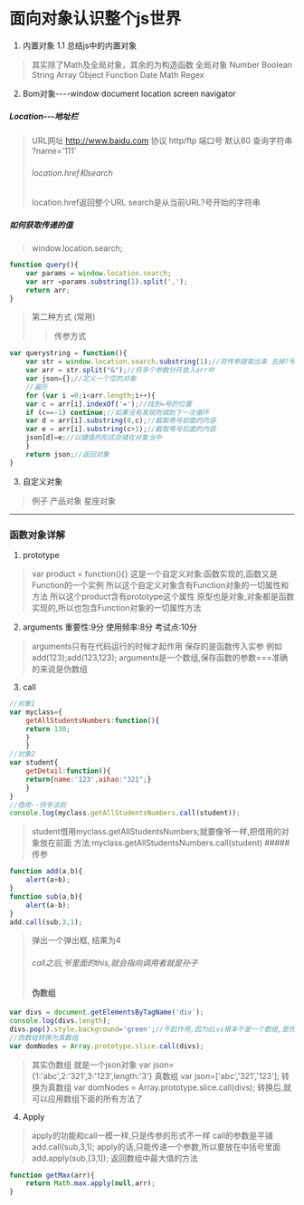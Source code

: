 # 面向对象认识整个js世界

1. 内置对象
1.1 总结js中的内置对象
> 其实除了Math及全局对象，其余的为构造函数
> 全局对象 Number Boolean String Array Object Function Date Math Regex 

2. Bom对象----window document location screen navigator

##### Location---地址栏
> URL网址 http://www.baidu.com
> 协议 http/ftp
> 端口号 默认80
> 查询字符串 ?name='111'
> ###### location.href和search
> location.href返回整个URL
> search是从当前URL?号开始的字符串

##### 如何获取传递的值
> window.location.search;
```javascript
function query(){
	var params = window.location.search;
	var arr =params.substring(1).split(',');
	return arr;
}
```
> 第二种方式 (常用)
>> 传参方式
```javascript
var querystring = function(){
	var str = window.location.search.substring(1);//将传参提取出来 去掉?号
	var arr = str.split("&");//将多个参数分开放入arr中
	var json={};//定义一个空的对象
	//遍历
	for (var i =0;i<arr.length;i++){
	var c = arr[i].indexOf('=');//找到=号的位置
	if (c==-1) continue;//如果没有发现则调到下一次循环
	var d = arr[i].substring(0,c);//截取等号前面的内容
	var e = arr[i].substring(c+1);//截取等号后面的内容
	json[d]=e;//以键值的形式存储在对象当中
	}
	return json;//返回对象
}
```
3. 自定义对象

> 例子 产品对象 星座对象



* * *

### 函数对象详解
1. prototype
> var product = function(){} 
> 这是一个自定义对象:函数实现的,函数又是Function的一个实例
> 所以这个自定义对象含有Function对象的一切属性和方法
> 所以这个product含有prototype这个属性
> 原型也是对象,对象都是函数实现的,所以也包含Function对象的一切属性方法

2. arguments 重要性:9分 使用频率:8分 考试点:10分
> arguments只有在代码运行的时候才起作用
> 保存的是函数传入实参
> 例如 add(123);add(123,123);
> arguments是一个数组,保存函数的参数===准确的来说是伪数组

3. call
```javascript
//对象1
var myclass={
	getAllStudentsNumbers:function(){
	return 130;
	}
	}
//对象2
var student{
	getDetail:function(){
	return{name:'123',aihao:"321";}
	}
}
//借用--供爷法则
console.log(myclass.getAllStudentsNumbers.call(student));
```
> student借用myclass.getAllStudentsNumbers;就要像爷一样,把借用的对象放在前面
> 方法:myclass.getAllStudentsNumbers.call(student)
> #####传参
```javascript
function add(a,b){
	alert(a+b);
}
function sub(a,b){
	alert(a-b);
}
add.call(sub,3,1);
```
> 弹出一个弹出框, 结果为4
> ###### call之后,爷里面的this,就会指向调用者就是孙子
> #### 伪数组
```javascript
var divs = document.getElementsByTagName('div');
console.log(divs.length);
divs.pop().style.background='green';//不起作用,因为divs根本不是一个数组,是伪数组
//伪数组转换为真数组
var domNodes = Array.prototype.slice.call(divs);
```
> 其实伪数组 就是一个json对象
> var json= {1:'abc',2:'321',3:'123',length:'3'}
> 真数组
> var json=['abc','321','123'];
> 转换为真数组
> var domNodes = Array.prototype.slice.call(divs);
> 转换后,就可以应用数组下面的所有方法了
4. Apply
> apply的功能和call一模一样,只是传参的形式不一样
> call的参数是平铺 add.call(sub,3,1);
> apply的话,只能传递一个参数,所以要放在中括号里面add.apply(sub,[3,1]);
> 返回数组中最大值的方法
```javascript
function getMax(arr){
	return Math.max.apply(null,arr);
}
```

